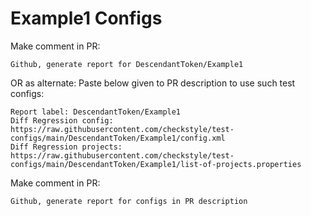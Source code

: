 # Example1 Configs
Make comment in PR:
```
Github, generate report for DescendantToken/Example1
```
OR as alternate:
Paste below given to PR description to use such test configs:
```
Report label: DescendantToken/Example1
Diff Regression config: https://raw.githubusercontent.com/checkstyle/test-configs/main/DescendantToken/Example1/config.xml
Diff Regression projects: https://raw.githubusercontent.com/checkstyle/test-configs/main/DescendantToken/Example1/list-of-projects.properties
```
Make comment in PR:
```
Github, generate report for configs in PR description
```
